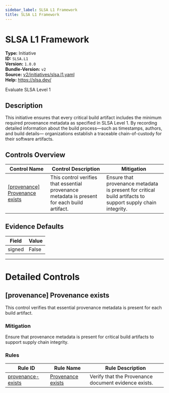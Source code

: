```yaml
---
sidebar_label: SLSA L1 Framework
title: SLSA L1 Framework
---  
```

# SLSA L1 Framework  
**Type:** Initiative  
**ID:** `SLSA.L1`  
**Version:** `1.0.0`  
**Bundle-Version:** `v2`  
**Source:** [v2/initiatives/slsa.l1.yaml](https://github.com/scribe-public/sample-policies/blob/main/v2/initiatives/slsa.l1.yaml)  
**Help:** https://slsa.dev/  

Evaluate SLSA Level 1

## **Description**

This initiative ensures that every critical build artifact includes the minimum required provenance metadata as specified in SLSA Level 1. By recording detailed information about the build process—such as timestamps, authors, and build details— organizations establish a traceable chain-of-custody for their software artifacts.

## Controls Overview

| Control Name | Control Description | Mitigation |
|--------------|---------------------|------------|
| [[provenance] Provenance exists](#provenance-provenance-exists) | This control verifies that essential provenance metadata is present for each build artifact. | Ensure that provenance metadata is present for critical build artifacts to support supply chain integrity. |

## Evidence Defaults

| Field | Value |
|-------|-------|
| signed | False |

---

# Detailed Controls

## [provenance] Provenance exists

This control verifies that essential provenance metadata is present for each build artifact.


### Mitigation  
Ensure that provenance metadata is present for critical build artifacts to support supply chain integrity.

### Rules

| Rule ID | Rule Name | Rule Description |
|---------|-----------|------------------|
| [provenance-exists](rules/slsa/l1-provenance-exists.md) | [Provenance exists](rules/slsa/l1-provenance-exists.md) | Verify that the Provenance document evidence exists. |
